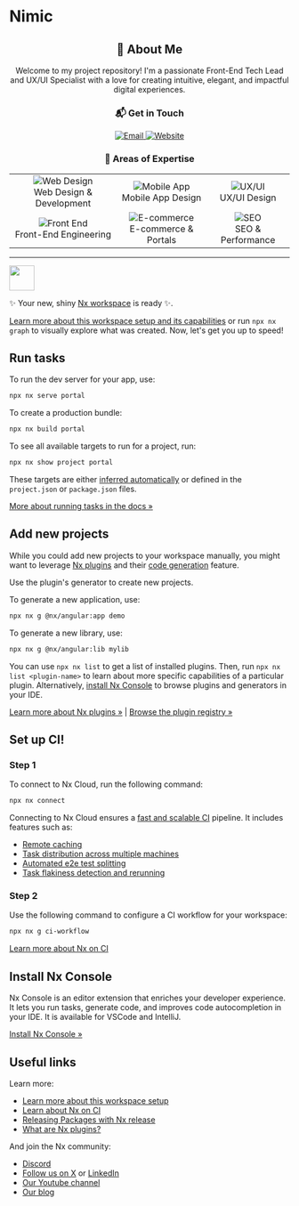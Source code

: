 # Nimic

<div align="center">
  <h2>👋 About Me</h2>
  <p>Welcome to my project repository! I'm a passionate Front-End Tech Lead and UX/UI Specialist with a love for creating intuitive, elegant, and impactful digital experiences.</p>
</div>

<div align="center">
  <h3>📬 Get in Touch</h3>
  <p>
    <a href="mailto:a.nemreen@gmail.com">
      <img src="https://img.shields.io/badge/Email-a.nemreen@gmail.com-blue?style=flat&logo=gmail" alt="Email">
    </a>
    <a href="https://www.nemreen.info" target="_blank">
      <img src="https://img.shields.io/badge/Website-www.nemreen.info-green?style=flat" alt="Website">
    </a>
  </p>
</div>

<div align="center">
  <h3>💼 Areas of Expertise</h3>
  <table>
    <tr>
      <td align="center">
        <img src="https://img.shields.io/badge/Web%20Design%20&%20Development-🌐-blue" alt="Web Design">
        <br>Web Design & Development
      </td>
      <td align="center">
        <img src="https://img.shields.io/badge/Mobile%20App%20Design-📱-purple" alt="Mobile App">
        <br>Mobile App Design
      </td>
      <td align="center">
        <img src="https://img.shields.io/badge/UX/UI%20Design-🎨-orange" alt="UX/UI">
        <br>UX/UI Design
      </td>
    </tr>
    <tr>
      <td align="center">
        <img src="https://img.shields.io/badge/Front%20End%20Engineering-⚙️-yellow" alt="Front End">
        <br>Front-End Engineering
      </td>
      <td align="center">
        <img src="https://img.shields.io/badge/E-commerce%20&%20Portals-🛒-red" alt="E-commerce">
        <br>E-commerce & Portals
      </td>
      <td align="center">
        <img src="https://img.shields.io/badge/SEO%20&%20Performance-🚀-green" alt="SEO">
        <br>SEO & Performance
      </td>
    </tr>
  </table>
</div>

---

<a alt="Nx logo" href="https://nx.dev" target="_blank" rel="noreferrer"><img src="https://raw.githubusercontent.com/nrwl/nx/master/images/nx-logo.png" width="45"></a>

✨ Your new, shiny [Nx workspace](https://nx.dev) is ready ✨.

[Learn more about this workspace setup and its capabilities](https://nx.dev/getting-started/tutorials/angular-monorepo-tutorial?utm_source=nx_project&amp;utm_medium=readme&amp;utm_campaign=nx_projects) or run `npx nx graph` to visually explore what was created. Now, let's get you up to speed!

## Run tasks

To run the dev server for your app, use:

```sh
npx nx serve portal
```

To create a production bundle:

```sh
npx nx build portal
```

To see all available targets to run for a project, run:

```sh
npx nx show project portal
```

These targets are either [inferred automatically](https://nx.dev/concepts/inferred-tasks?utm_source=nx_project&utm_medium=readme&utm_campaign=nx_projects) or defined in the `project.json` or `package.json` files.

[More about running tasks in the docs &raquo;](https://nx.dev/features/run-tasks?utm_source=nx_project&utm_medium=readme&utm_campaign=nx_projects)

## Add new projects

While you could add new projects to your workspace manually, you might want to leverage [Nx plugins](https://nx.dev/concepts/nx-plugins?utm_source=nx_project&utm_medium=readme&utm_campaign=nx_projects) and their [code generation](https://nx.dev/features/generate-code?utm_source=nx_project&utm_medium=readme&utm_campaign=nx_projects) feature.

Use the plugin's generator to create new projects.

To generate a new application, use:

```sh
npx nx g @nx/angular:app demo
```

To generate a new library, use:

```sh
npx nx g @nx/angular:lib mylib
```

You can use `npx nx list` to get a list of installed plugins. Then, run `npx nx list <plugin-name>` to learn about more specific capabilities of a particular plugin. Alternatively, [install Nx Console](https://nx.dev/getting-started/editor-setup?utm_source=nx_project&utm_medium=readme&utm_campaign=nx_projects) to browse plugins and generators in your IDE.

[Learn more about Nx plugins &raquo;](https://nx.dev/concepts/nx-plugins?utm_source=nx_project&utm_medium=readme&utm_campaign=nx_projects) | [Browse the plugin registry &raquo;](https://nx.dev/plugin-registry?utm_source=nx_project&utm_medium=readme&utm_campaign=nx_projects)

## Set up CI!

### Step 1

To connect to Nx Cloud, run the following command:

```sh
npx nx connect
```

Connecting to Nx Cloud ensures a [fast and scalable CI](https://nx.dev/ci/intro/why-nx-cloud?utm_source=nx_project&utm_medium=readme&utm_campaign=nx_projects) pipeline. It includes features such as:

- [Remote caching](https://nx.dev/ci/features/remote-cache?utm_source=nx_project&utm_medium=readme&utm_campaign=nx_projects)
- [Task distribution across multiple machines](https://nx.dev/ci/features/distribute-task-execution?utm_source=nx_project&utm_medium=readme&utm_campaign=nx_projects)
- [Automated e2e test splitting](https://nx.dev/ci/features/split-e2e-tasks?utm_source=nx_project&utm_medium=readme&utm_campaign=nx_projects)
- [Task flakiness detection and rerunning](https://nx.dev/ci/features/flaky-tasks?utm_source=nx_project&utm_medium=readme&utm_campaign=nx_projects)

### Step 2

Use the following command to configure a CI workflow for your workspace:

```sh
npx nx g ci-workflow
```

[Learn more about Nx on CI](https://nx.dev/ci/intro/ci-with-nx#ready-get-started-with-your-provider?utm_source=nx_project&utm_medium=readme&utm_campaign=nx_projects)

## Install Nx Console

Nx Console is an editor extension that enriches your developer experience. It lets you run tasks, generate code, and improves code autocompletion in your IDE. It is available for VSCode and IntelliJ.

[Install Nx Console &raquo;](https://nx.dev/getting-started/editor-setup?utm_source=nx_project&utm_medium=readme&utm_campaign=nx_projects)

## Useful links

Learn more:

- [Learn more about this workspace setup](https://nx.dev/getting-started/tutorials/angular-monorepo-tutorial?utm_source=nx_project&amp;utm_medium=readme&amp;utm_campaign=nx_projects)
- [Learn about Nx on CI](https://nx.dev/ci/intro/ci-with-nx?utm_source=nx_project&utm_medium=readme&utm_campaign=nx_projects)
- [Releasing Packages with Nx release](https://nx.dev/features/manage-releases?utm_source=nx_project&utm_medium=readme&utm_campaign=nx_projects)
- [What are Nx plugins?](https://nx.dev/concepts/nx-plugins?utm_source=nx_project&utm_medium=readme&utm_campaign=nx_projects)

And join the Nx community:
- [Discord](https://go.nx.dev/community)
- [Follow us on X](https://twitter.com/nxdevtools) or [LinkedIn](https://www.linkedin.com/company/nrwl)
- [Our Youtube channel](https://www.youtube.com/@nxdevtools)
- [Our blog](https://nx.dev/blog?utm_source=nx_project&utm_medium=readme&utm_campaign=nx_projects)
